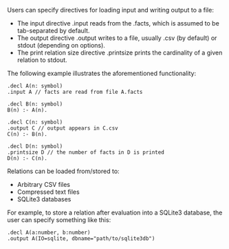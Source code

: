 Users can specify directives for loading input and writing output to a file:

* The input directive .input <relation-name> reads from the <relation-name>.facts, which is assumed to be tab-separated by default.
* The output directive .output <relation-name> writes to a file, usually <relation-name>.csv (by default) or stdout (depending on options).
* The print relation size directive .printsize <relation-name> prints the cardinality of a given relation to stdout.

The following example illustrates the aforementioned functionality:

```
.decl A(n: symbol)
.input A // facts are read from file A.facts

.decl B(n: symbol)
B(n) :- A(n).

.decl C(n: symbol)
.output C // output appears in C.csv
C(n) :- B(n).

.decl D(n: symbol)
.printsize D // the number of facts in D is printed
D(n) :- C(n).
```

Relations can be loaded from/stored to:

* Arbitrary CSV files
* Compressed text files
* SQLite3 databases

For example, to store a relation after evaluation into a SQLite3 database, the user can specify something like this:

```
.decl A(a:number, b:number)
.output A(IO=sqlite, dbname="path/to/sqlite3db")
```
